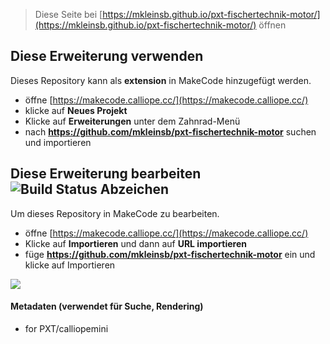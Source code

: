 > Diese Seite bei [https://mkleinsb.github.io/pxt-fischertechnik-motor/](https://mkleinsb.github.io/pxt-fischertechnik-motor/) öffnen

## Diese Erweiterung verwenden

Dieses Repository kann als **extension** in MakeCode hinzugefügt werden.

* öffne [https://makecode.calliope.cc/](https://makecode.calliope.cc/)
* klicke auf **Neues Projekt**
* Klicke auf **Erweiterungen** unter dem Zahnrad-Menü
* nach **https://github.com/mkleinsb/pxt-fischertechnik-motor** suchen und importieren

## Diese Erweiterung bearbeiten ![Build Status Abzeichen](https://github.com/mkleinsb/pxt-fischertechnik-motor/workflows/MakeCode/badge.svg)

Um dieses Repository in MakeCode zu bearbeiten.

* öffne [https://makecode.calliope.cc/](https://makecode.calliope.cc/)
* Klicke auf **Importieren** und dann auf **URL importieren**
* füge **https://github.com/mkleinsb/pxt-fischertechnik-motor** ein und klicke auf Importieren


![](https://github.com/MKleinSB/pxt-fischertechnik-motor/blob/master/ftboard.png) 

#### Metadaten (verwendet für Suche, Rendering)

* for PXT/calliopemini

<script src="https://makecode.com/gh-pages-embed.js"></script><script>makeCodeRender("{{ site.makecode.home_url }}", "{{ site.github.owner_name }}/{{ site.github.repository_name }}");</script>
